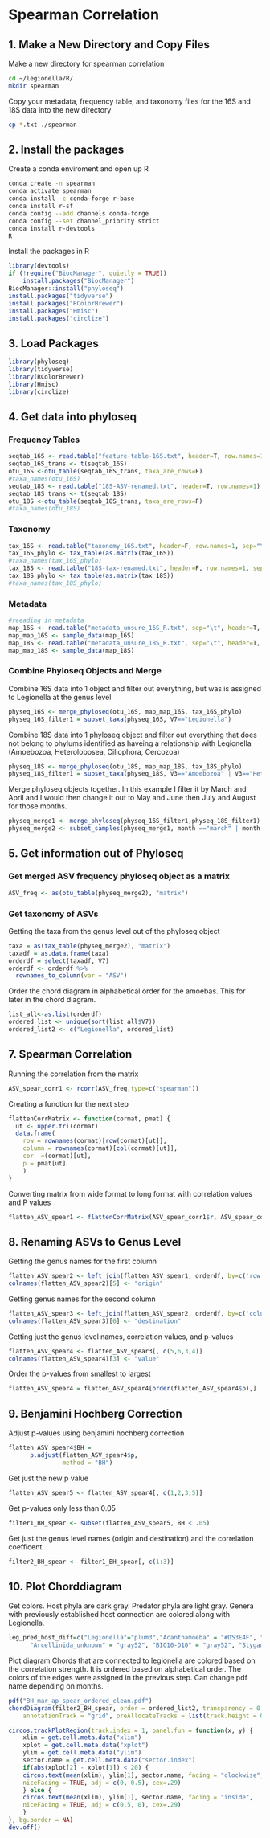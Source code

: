 # Spearman Correlation
## 1. Make a New Directory and Copy Files
Make a new directory for spearman correlation
```bash
cd ~/legionella/R/
mkdir spearman
```
Copy your metadata, frequency table, and taxonomy files for the 16S and 18S data into the new directory
```bash
cp *.txt ./spearman
```
## 2. Install the packages
Create a conda enviroment and open up R
```bash
conda create -n spearman
conda activate spearman
conda install -c conda-forge r-base
conda install r-sf
conda config --add channels conda-forge
conda config --set channel_priority strict
conda install r-devtools
R
```
Install the packages in R
```R
library(devtools)
if (!require("BiocManager", quietly = TRUE))
    install.packages("BiocManager")
BiocManager::install("phyloseq")
install.packages("tidyverse")
install.packages("RColorBrewer")
install.packages("Hmisc")
install.packages("circlize")
```
## 3. Load Packages
```R
library(phyloseq)
library(tidyverse)
library(RColorBrewer)
library(Hmisc)
library(circlize)
```
## 4. Get data into phyloseq
### Frequency Tables
```R
seqtab_16S <- read.table("feature-table-16S.txt", header=T, row.names=1)
seqtab_16S_trans <- t(seqtab_16S)
otu_16S <-otu_table(seqtab_16S_trans, taxa_are_rows=F)
#taxa_names(otu_16S)
seqtab_18S <- read.table("18S-ASV-renamed.txt", header=T, row.names=1)
seqtab_18S_trans <- t(seqtab_18S)
otu_18S <-otu_table(seqtab_18S_trans, taxa_are_rows=F)
#taxa_names(otu_18S)
```
### Taxonomy
```R
tax_16S <- read.table("taxonomy_16S.txt", header=F, row.names=1, sep="\t")
tax_16S_phylo <- tax_table(as.matrix(tax_16S))
#taxa_names(tax_16S_phylo)
tax_18S <- read.table("18S-tax-renamed.txt", header=F, row.names=1, sep="\t")
tax_18S_phylo <- tax_table(as.matrix(tax_18S))
#taxa_names(tax_18S_phylo)
```
### Metadata
```R
#reeading in metadata
map_16S <- read.table("metadata_unsure_16S_R.txt", sep="\t", header=T, row.names=1)
map_map_16S <- sample_data(map_16S)
map_18S <- read.table("metadata_unsure_18S_R.txt", sep="\t", header=T, row.names=1)
map_map_18S <- sample_data(map_18S)
```
### Combine Phyloseq Objects and Merge
Combine 16S data into 1 object and filter out everything, but was is assigned to Legionella at the genus level
```R
physeq_16S <- merge_phyloseq(otu_16S, map_map_16S, tax_16S_phylo)
physeq_16S_filter1 = subset_taxa(physeq_16S, V7=="Legionella")
```
Combine 18S data into 1 phyloseq object and filter out everything that does not belong to phylums identified as haveing a relationship with Legionella (Amoebozoa, Heterolobosea, Ciliophora, Cercozoa)
```R
physeq_18S <- merge_phyloseq(otu_18S, map_map_18S, tax_18S_phylo)
physeq_18S_filter1 = subset_taxa(physeq_18S, V3=="Amoebozoa" | V3=="Heterolobosea" | V3=="Ciliophora" |V3=="Cercozoa")
```
Merge phyloseq objects together. In this example I filter it by March and April and I would then change it out to May and June then July and August for those months. 
```R
physeq_merge1 <- merge_phyloseq(physeq_16S_filter1,physeq_18S_filter1)
physeq_merge2 <- subset_samples(physeq_merge1, month =="march" | month =="april")
```
## 5. Get information out of Phyloseq
### Get merged ASV frequency phyloseq object as a matrix
```R
ASV_freq <- as(otu_table(physeq_merge2), "matrix")
```
### Get taxonomy of ASVs
Getting the taxa from the genus level out of the phyloseq object
```R
taxa = as(tax_table(physeq_merge2), "matrix")
taxadf = as.data.frame(taxa)
orderdf = select(taxadf, V7)
orderdf <- orderdf %>% 
  rownames_to_column(var = "ASV")
```
Order the chord diagram in alphabetical order for the amoebas. This for later in the chord diagram.
```R
list_all<-as.list(orderdf)
ordered_list <- unique(sort(list_all$V7))
ordered_list2 <- c("Legionella", ordered_list)
```
## 7. Spearman Correlation
Running the correlation from the matrix
```R
ASV_spear_corr1 <- rcorr(ASV_freq,type=c("spearman"))
```
Creating a function for the next step
```R
flattenCorrMatrix <- function(cormat, pmat) {
  ut <- upper.tri(cormat)
  data.frame(
    row = rownames(cormat)[row(cormat)[ut]],
    column = rownames(cormat)[col(cormat)[ut]],
    cor  =(cormat)[ut],
    p = pmat[ut]
    )
}
```
Converting matrix from wide format to long format with correlation values and P values
```R
flatten_ASV_spear1 <- flattenCorrMatrix(ASV_spear_corr1$r, ASV_spear_corr1$P)
```
## 8. Renaming ASVs to Genus Level
Getting the genus names for the first column
```R
flatten_ASV_spear2 <- left_join(flatten_ASV_spear1, orderdf, by=c('row'='ASV'))
colnames(flatten_ASV_spear2)[5] <- "origin"
```
Getting genus names for the second column
```R
flatten_ASV_spear3 <- left_join(flatten_ASV_spear2, orderdf, by=c('column'='ASV'))
colnames(flatten_ASV_spear3)[6] <- "destination"
```
Getting just the genus level names, correlation values, and p-values
```R
flatten_ASV_spear4 <- flatten_ASV_spear3[, c(5,6,3,4)]
colnames(flatten_ASV_spear4)[3] <- "value"
```
Order the p-values from smallest to largest
```R
flatten_ASV_spear4 = flatten_ASV_spear4[order(flatten_ASV_spear4$p),]
```
## 9. Benjamini Hochberg Correction
Adjust p-values using benjamini hochberg correction
```R
flatten_ASV_spear4$BH =
      p.adjust(flatten_ASV_spear4$p,
               method = "BH")
```
Get just the new p value
```R
flatten_ASV_spear5 <- flatten_ASV_spear4[, c(1,2,3,5)]
```
Get p-values only less than 0.05
```R
filter1_BH_spear <- subset(flatten_ASV_spear5, BH < .05) 
```
Get just the genus level names (origin and destination) and the correlation coefficent
```R
filter2_BH_spear <- filter1_BH_spear[, c(1:3)]
```
## 10. Plot Chorddiagram
Get colors. Host phyla are dark gray. Predator phyla are light gray. Genera with previously established host connection are colored along with Legionella.
```R
leg_pred_host_diff=c("Legionella"="plum3","Acanthamoeba" = "#D53E4F", "Dactylopodida" = "#F46D43", "Echinamoebida"="#FDAE61", "Korotnevella" ="#FEE08B", "Naegleria"="#E6F598", "Tetrahymena"="#ABDDA4", "Vannella" = "#66C2A5","Vermamoeba"="#3288BD", 
      "Arcellinida_unknown" = "gray52", "BIO10-D10" = "gray52", "Stygamoebida" = "gray52", "Euamoebida" = "gray52", "BOLA868" = "gray52", "Centramoebida" = "gray52", "Mycamoeba" = "gray52", "Vannella" = "gray52", "Euamoebida_unknown" = "gray52", "Vannellida" = "gray52", "Tubulinea_unknown" = "gray52", "Tubulinea" = "gray52", "uncultured" = "gray52", "Vannellida_unknown" = "gray52", "Amoebozoa_unknown" = "gray52", "Cryptodifflugia" = "gray52", "Amoebozoa" = "gray52", "Vermistella" = "gray52", "Protosteliopsis" = "gray52", "Arcellinida" = "gray52", "Arcella" = "gray52", "Gymnophrys" = "gray67", "Heteromita" = "gray67", "Cercozoa_unknown" = "gray67", "uncultured" = "gray67", "Paracercomonas" = "gray67", "Cercozoa" = "gray67", "Glissomonadida_unknown" = "gray67", "Vampyrellidae" = "gray67", "Tracheleuglypha" = "gray67", "Cercomonadidae" = "gray67", "Eocercomonas" = "gray67", "Kraken" = "gray67", "Euglypha" = "gray67", "Glissomonadida" = "gray67", "Trinema" = "gray67", "Thecofilosea_unknown" = "gray67", "Chilodonella" = "gray52", "Amphileptus" = "gray52", "Cyrtolophosis" = "gray52", "Leptopharynx" = "gray52", "Hymenostomatia" = "gray52", "Cyclidium" = "gray52", "Colpodea_unknown" = "gray52", "Hypotrichia_unknown" = "gray52", "Vorticella" = "gray52", "Protocyclidium" = "gray52", "Peritrichia" = "gray52", "Spirotrichea_unknown" = "gray52", "Oligohymenophorea" = "gray52", "Conthreep_unknown" = "gray52", "Nassophorea" = "gray52", "Colpodida" = "gray52", "Telotrochidium" = "gray52", "Nassophorea_unknown" = "gray52", "Oligohymenophorea_unknown" = "gray52", "Aspidisca" = "gray52", "Haptoria_unknown" = "gray52", "Ephelota" = "gray52", "Cyrtolophosidida" = "gray52", "Allovahlkampfia" = "gray52", "Tetramitia_unknown" = "gray52", "Vahlkampfia" = "gray52", "Neovahlkampfia" = "gray52", "Cercomonadidae_unknown" = "gray67", "Euglyphida_unknown" = "gray67", "Hypotrichia_unknown" = "gray52", "Oligohymenphorea_unknown"="gray52", "Oligohymenophorea_unkown"="gray52", "Vampyrellidae_unknown"="gray67")
```
Plot diagram
Chords that are connected to legionella are colored based on the correlation strength. It is ordered based on alphabetical order. The colors of the edges were assigned in the previous step. Can change pdf name depending on months. 
```R
pdf("BH_mar_ap_spear_ordered_clean.pdf")
chordDiagram(filter2_BH_spear, order = ordered_list2, transparency = 0.5, grid.col = leg_pred_host_diff, col = ifelse(filter2_BH_spear$origin == "Legionella", ifelse(filter2_BH_spear$value > 0, ifelse(filter2_BH_spear$value > 0.7, "#0487fb", ifelse(filter2_BH_spear$value > 0.5, "#04F0FB", "#04FB38")), "red") , "gray"),
	annotationTrack = "grid", preAllocateTracks = list(track.height = 0.1))

circos.trackPlotRegion(track.index = 1, panel.fun = function(x, y) {
	xlim = get.cell.meta.data("xlim")
	xplot = get.cell.meta.data("xplot")
	ylim = get.cell.meta.data("ylim")
	sector.name = get.cell.meta.data("sector.index")
	if(abs(xplot[2] - xplot[1]) < 20) {
	circos.text(mean(xlim), ylim[1], sector.name, facing = "clockwise",
	niceFacing = TRUE, adj = c(0, 0.5), cex=.29)
	} else {
	circos.text(mean(xlim), ylim[1], sector.name, facing = "inside",
	niceFacing = TRUE, adj = c(0.5, 0), cex=.29)
	}
}, bg.border = NA)
dev.off()
```